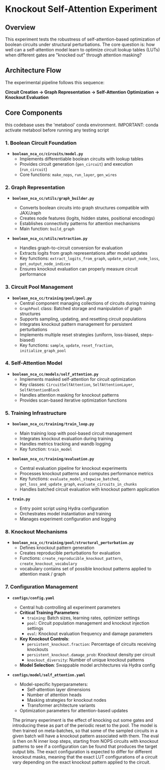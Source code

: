 # Knockout Self-Attention Experiment

## Overview

This experiment tests the robustness of self-attention-based optimization of boolean circuits under structural perturbations. The core question is: how well can a self-attention model learn to optimize circuit lookup tables (LUTs) when different gates are "knocked out" through attention masking?

## Architecture Flow

The experimental pipeline follows this sequence:

**Circuit Creation → Graph Representation → Self-Attention Optimization → Knockout Evaluation**

## Core Components

this codebase uses the 'metabool' conda environment. IMPORTANT: conda activate metabool before running any testing script

### 1. Boolean Circuit Foundation

- **`boolean_nca_cc/circuits/model.py`**
  - Implements differentiable boolean circuits with lookup tables
  - Provides circuit generation (`gen_circuit`) and execution (`run_circuit`)
  - Core functions: `make_nops`, `run_layer`, `gen_wires`

### 2. Graph Representation

- **`boolean_nca_cc/utils/graph_builder.py`**

  - Converts boolean circuits into graph structures compatible with JAX/Jraph
  - Creates node features (logits, hidden states, positional encodings)
  - Establishes connectivity patterns for attention mechanisms
  - Main function: `build_graph`
- **`boolean_nca_cc/utils/extraction.py`**

  - Handles graph-to-circuit conversion for evaluation
  - Extracts logits from graph representations after model updates
  - Key functions: `extract_logits_from_graph`, `update_output_node_loss`, `get_output_node_indices`
  - Ensures knockout evaluation can properly measure circuit performance

### 3. Circuit Pool Management

- **`boolean_nca_cc/training/pool/pool.py`**
  - Central component managing collections of circuits during training
  - `GraphPool` class: Batched storage and manipulation of graph structures
  - Supports sampling, updating, and resetting circuit populations
  - Integrates knockout pattern management for persistent perturbations
  - Implements multiple reset strategies (uniform, loss-biased, steps-biased)
  - Key functions: `sample`, `update`, `reset_fraction`, `initialize_graph_pool`

### 4. Self-Attention Model

- **`boolean_nca_cc/models/self_attention.py`**
  - Implements masked self-attention for circuit optimization
  - Key classes: `CircuitSelfAttention`, `SelfAttentionLayer`, `SelfAttentionBlock`
  - Handles attention masking for knockout patterns
  - Provides scan-based iterative optimization functions

### 5. Training Infrastructure

- **`boolean_nca_cc/training/train_loop.py`**

  - Main training loop with pool-based circuit management
  - Integrates knockout evaluation during training
  - Handles metrics tracking and wandb logging
  - Key function: `train_model`
- **`boolean_nca_cc/training/evaluation.py`**

  - Central evaluation pipeline for knockout experiments
  - Processes knockout patterns and computes performance metrics
  - Key functions: `evaluate_model_stepwise_batched`, `get_loss_and_update_graph`, `evaluate_circuits_in_chunks`
  - Handles batched circuit evaluation with knockout pattern application
- **`train.py`**

  - Entry point script using Hydra configuration
  - Orchestrates model instantiation and training
  - Manages experiment configuration and logging


### 8. Knockout Mechanisms

- **`boolean_nca_cc/training/pool/structural_perturbation.py`**
  - Defines knockout pattern generation
  - Creates reproducible perturbations for evaluation
  - Functions: `create_reproducible_knockout_pattern`, `create_knockout_vocabulary`
  - vocabulary contains set of possible knockout patterns applied to attention mask / graph


### 7. Configuration Management

- **`configs/config.yaml`**

  - Central hub controlling all experiment parameters
  - **Critical Training Parameters**:
    - `training`: Batch sizes, learning rates, optimizer settings
    - `pool`: Circuit population management and knockout injection settings
    - `eval`: Knockout evaluation frequency and damage parameters
  - **Key Knockout Controls**:
    - `persistent_knockout.fraction`: Percentage of circuits receiving knockouts
    - `persistent_knockout.damage_prob`: Knockout density per circuit
    - `knockout_diversity`: Number of unique knockout patterns
  - **Model Selection**: Swappable model architectures via Hydra config
- **`configs/model/self_attention.yaml`**

  - Model-specific hyperparameters:
    - Self-attention layer dimensions
    - Number of attention heads
    - Masking strategies for knockout nodes
    - Transformer architecture variants
  - Optimization parameters for attention-based updates


  The primary experiment is the effect of knocking out some gates and introducing these as part of the periodic reset to the pool. The model is then trained on meta-batches, so that some of the sampled circuits in a given batch will have a knockout pattern associated with them. The eval is then on N inner loop steps, starting from NOPS circuits with knockout patterns to see if a configuration can be found that produces the target output bits. The exact configuration is expected to differ for different knockout masks, meaning that the exact LUT configurations of a circuit vary depending on the exact knockout pattern applied to the circuit.


